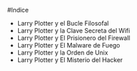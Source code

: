 #Indice

* Larry Plotter y el Bucle Filosofal
* Larry Plotter y la Clave Secreta del Wifi
* Larry Plotter y El Prisionero del Firewall
* Larry Plotter y El Malware de Fuego
* Larry Plotter y la Orden de Unix
* Larry Plotter y El Misterio del Hacker

